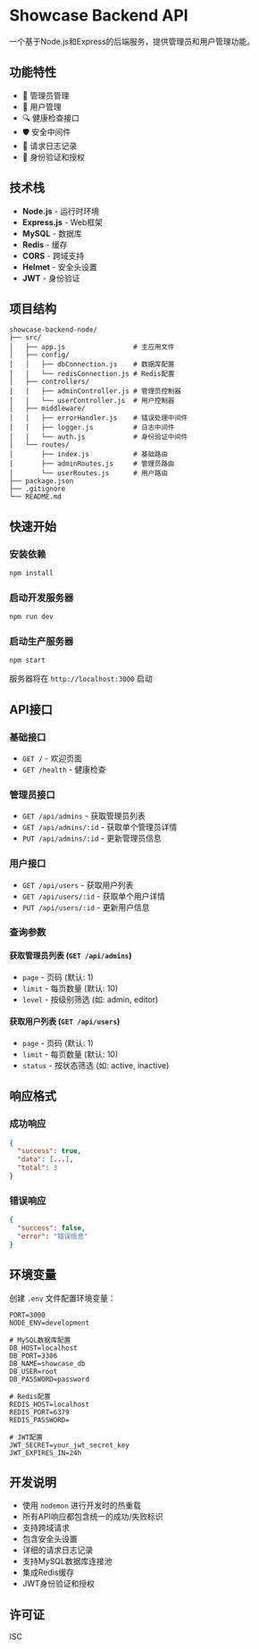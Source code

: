 # Showcase Backend API

一个基于Node.js和Express的后端服务，提供管理员和用户管理功能。

## 功能特性

- 👥 管理员管理
- 👤 用户管理
- 🔍 健康检查接口
- 🛡️ 安全中间件
- 📝 请求日志记录
- 🔐 身份验证和授权

## 技术栈

- **Node.js** - 运行时环境
- **Express.js** - Web框架
- **MySQL** - 数据库
- **Redis** - 缓存
- **CORS** - 跨域支持
- **Helmet** - 安全头设置
- **JWT** - 身份验证

## 项目结构

```
showcase-backend-node/
├── src/
│   ├── app.js                 # 主应用文件
│   ├── config/
│   │   ├── dbConnection.js    # 数据库配置
│   │   └── redisConnection.js # Redis配置
│   ├── controllers/
│   │   ├── adminController.js # 管理员控制器
│   │   └── userController.js  # 用户控制器
│   ├── middleware/
│   │   ├── errorHandler.js    # 错误处理中间件
│   │   ├── logger.js          # 日志中间件
│   │   └── auth.js            # 身份验证中间件
│   └── routes/
│       ├── index.js           # 基础路由
│       ├── adminRoutes.js     # 管理员路由
│       └── userRoutes.js      # 用户路由
├── package.json
├── .gitignore
└── README.md
```

## 快速开始

### 安装依赖

```bash
npm install
```

### 启动开发服务器

```bash
npm run dev
```

### 启动生产服务器

```bash
npm start
```

服务器将在 `http://localhost:3000` 启动

## API接口

### 基础接口

- `GET /` - 欢迎页面
- `GET /health` - 健康检查

### 管理员接口

- `GET /api/admins` - 获取管理员列表
- `GET /api/admins/:id` - 获取单个管理员详情
- `PUT /api/admins/:id` - 更新管理员信息

### 用户接口

- `GET /api/users` - 获取用户列表
- `GET /api/users/:id` - 获取单个用户详情
- `PUT /api/users/:id` - 更新用户信息

### 查询参数

#### 获取管理员列表 (`GET /api/admins`)

- `page` - 页码 (默认: 1)
- `limit` - 每页数量 (默认: 10)
- `level` - 按级别筛选 (如: admin, editor)

#### 获取用户列表 (`GET /api/users`)

- `page` - 页码 (默认: 1)
- `limit` - 每页数量 (默认: 10)
- `status` - 按状态筛选 (如: active, inactive)

## 响应格式

### 成功响应

```json
{
  "success": true,
  "data": [...],
  "total": 3
}
```

### 错误响应

```json
{
  "success": false,
  "error": "错误信息"
}
```

## 环境变量

创建 `.env` 文件配置环境变量：

```env
PORT=3000
NODE_ENV=development

# MySQL数据库配置
DB_HOST=localhost
DB_PORT=3306
DB_NAME=showcase_db
DB_USER=root
DB_PASSWORD=password

# Redis配置
REDIS_HOST=localhost
REDIS_PORT=6379
REDIS_PASSWORD=

# JWT配置
JWT_SECRET=your_jwt_secret_key
JWT_EXPIRES_IN=24h
```

## 开发说明

- 使用 `nodemon` 进行开发时的热重载
- 所有API响应都包含统一的成功/失败标识
- 支持跨域请求
- 包含安全头设置
- 详细的请求日志记录
- 支持MySQL数据库连接池
- 集成Redis缓存
- JWT身份验证和授权

## 许可证

ISC

